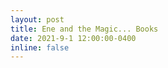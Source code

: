 ```yaml
---
layout: post
title: Ene and the Magic... Books
date: 2021-9-1 12:00:00-0400
inline: false
---
```


<head>
    <title>HTML Redirect</title>
    <meta http-equiv="refresh" content="url =
     http://lauraschaposnik.com/books/" />
</head>